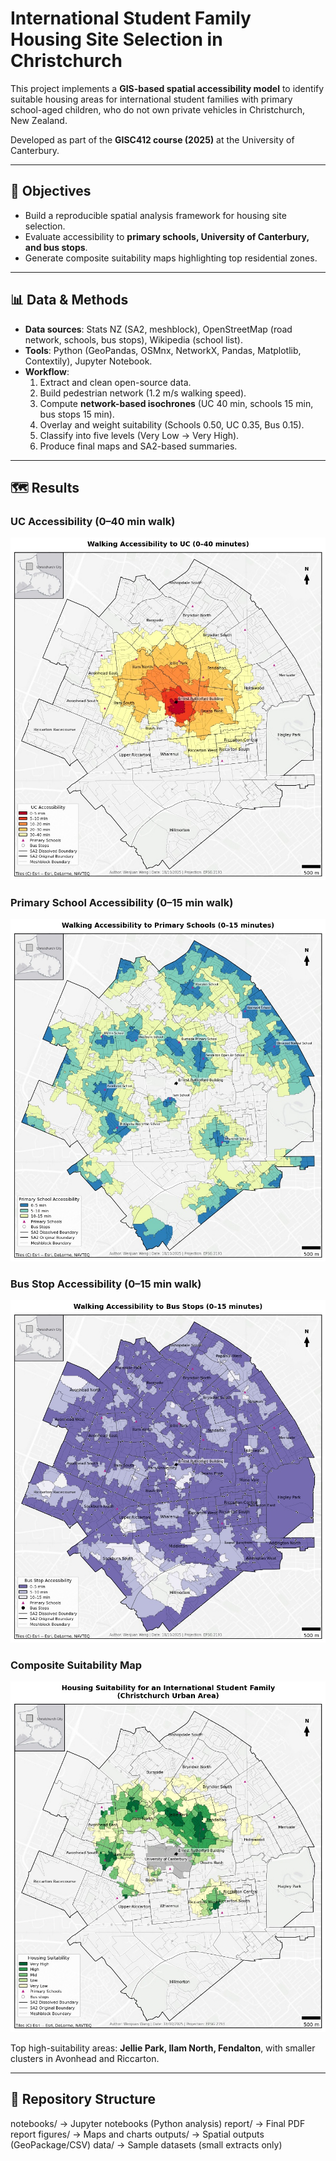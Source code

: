# International Student Family Housing Site Selection in Christchurch

This project implements a **GIS-based spatial accessibility model** to identify suitable housing areas for international student families with primary school-aged children, who do not own private vehicles in Christchurch, New Zealand.  

Developed as part of the **GISC412 course (2025)** at the University of Canterbury.

---

## 🧭 Objectives
- Build a reproducible spatial analysis framework for housing site selection.
- Evaluate accessibility to **primary schools, University of Canterbury, and bus stops**.
- Generate composite suitability maps highlighting top residential zones.

---

## 📊 Data & Methods
- **Data sources**: Stats NZ (SA2, meshblock), OpenStreetMap (road network, schools, bus stops), Wikipedia (school list).  
- **Tools**: Python (GeoPandas, OSMnx, NetworkX, Pandas, Matplotlib, Contextily), Jupyter Notebook.  
- **Workflow**:
  1. Extract and clean open-source data.
  2. Build pedestrian network (1.2 m/s walking speed).
  3. Compute **network-based isochrones** (UC 40 min, schools 15 min, bus stops 15 min).
  4. Overlay and weight suitability (Schools 0.50, UC 0.35, Bus 0.15).
  5. Classify into five levels (Very Low → Very High).
  6. Produce final maps and SA2-based summaries.

---

## 🗺 Results

### UC Accessibility (0–40 min walk)
![](figures/uc_accessibility.png)

### Primary School Accessibility (0–15 min walk)
![](figures/primary_school_accessibility.png)

### Bus Stop Accessibility (0–15 min walk)
![](figures/bus_accessibility.png)

### Composite Suitability Map
![](figures/composite_suitability.png)

Top high-suitability areas: **Jellie Park, Ilam North, Fendalton**, with smaller clusters in Avonhead and Riccarton.

---

## 📂 Repository Structure
notebooks/ → Jupyter notebooks (Python analysis)
report/ → Final PDF report
figures/ → Maps and charts
outputs/ → Spatial outputs (GeoPackage/CSV)
data/ → Sample datasets (small extracts only)
